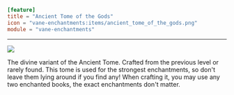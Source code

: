 ```toml
[feature]
title = "Ancient Tome of the Gods"
icon = "vane-enchantments:items/ancient_tome_of_the_gods.png"
module = "vane-enchantments"
```
---
![](images/ancient_tome_of_the_gods.png)

The divine variant of the Ancient Tome. Crafted from the previous level or rarely found. This tome is used for the strongest enchantments, so don't leave them lying around if you find any! When crafting it, you may use any two enchanted books, the exact enchantments don't matter.
